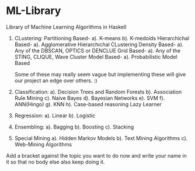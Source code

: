 ML-Library
==========

Library of Machine Learning Algorithms in Haskell

1. CLustering:
	Partitioning Based-
	a). K-means
	b). K-medoids
	Hierarchichal Based-
	a). Agglomerative Hierarchichal CLustering
	Density Based-
	a). Any of the DBSCAN, OPTICS or DENCLUE
	Grid Based-
	a). Any of the STING, CLIQUE, Wave Cluster
	Model Based-
	a). Probabilistic Model Based
	
	Some of these may really seem vague but implementing these will give our project an edge over others. :)

2. Classification:
	a). Decision Trees and Random Forests
	b). Association Rule Mining
	c). Naive Bayes
	d). Bayesian Networks
	e). SVM
	f). ANN(Hingo)
	g). KNN
	h). Case-based reasoning Lazy Learner

3. Regression:
	a). Linear
	b). Logistic

4. Ensembling:
	a). Bagging
	b). Boosting
	c). Stacking

5. Special Mining
	a). Hidden Markov Models
	b). Text Mining Algorithms
	c). Web-Mining Algorithms

Add a bracket against the topic you want to do now and write your name in it so that no body else also keep doing it.